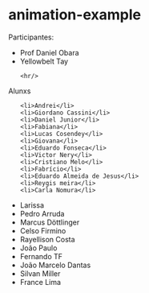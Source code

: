# animation-example

Participantes:

<ul>
	<li>Prof Daniel Obara</li>
	<li>Yellowbelt Tay</li>
  
	<hr/>
  
</ul>
	Alunxs

  <ul>
  
	<li>Andrei</li>
	<li>Giordano Cassini</li>
	<li>Daniel Junior</li>
	<li>Fabiana</li>
	<li>Lucas Cosendey</li>
	<li>Giovana</li>
	<li>Eduardo Fonseca</li>
	<li>Victor Nery</li>
	<li>Cristiano Melo</li>
	<li>Fabrício</li>
	<li>Eduardo Almeida de Jesus</li>
	<li>Reygis meira</li>
	<li>Carla Nomura</li>
  <li>Larissa</li>
	<li>Pedro Arruda</li>
	<li>Marcus Döttlinger</li>
	<li>Celso Firmino</li>
	<li>Rayellison Costa </li>
	<li>João Paulo</li>
	<li>Fernando TF</li>
  <li>João Marcelo Dantas</li>
	<li>Silvan Miller</li>
	<li>France Lima</li>

</ul>